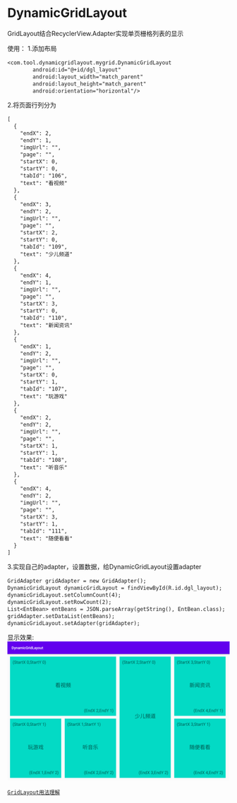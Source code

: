 # DynamicGridLayout
GridLayout结合RecyclerView.Adapter实现单页栅格列表的显示

使用：
1.添加布局
```
<com.tool.dynamicgridlayout.mygrid.DynamicGridLayout
        android:id="@+id/dgl_layout"
        android:layout_width="match_parent"
        android:layout_height="match_parent"
        android:orientation="horizontal"/>
```
2.将页面行列分为
```
[
  {
    "endX": 2,
    "endY": 1,
    "imgUrl": "",
    "page": "",
    "startX": 0,
    "startY": 0,
    "tabId": "106",
    "text": "看视频"
  },
  {
    "endX": 3,
    "endY": 2,
    "imgUrl": "",
    "page": "",
    "startX": 2,
    "startY": 0,
    "tabId": "109",
    "text": "少儿频道"
  },
  {
    "endX": 4,
    "endY": 1,
    "imgUrl": "",
    "page": "",
    "startX": 3,
    "startY": 0,
    "tabId": "110",
    "text": "新闻资讯"
  },
  {
    "endX": 1,
    "endY": 2,
    "imgUrl": "",
    "page": "",
    "startX": 0,
    "startY": 1,
    "tabId": "107",
    "text": "玩游戏"
  },
  {
    "endX": 2,
    "endY": 2,
    "imgUrl": "",
    "page": "",
    "startX": 1,
    "startY": 1,
    "tabId": "108",
    "text": "听音乐"
  },
  {
    "endX": 4,
    "endY": 2,
    "imgUrl": "",
    "page": "",
    "startX": 3,
    "startY": 1,
    "tabId": "111",
    "text": "随便看看"
  }
]
```
3.实现自己的adapter，设置数据，给DynamicGridLayout设置adapter
```
GridAdapter gridAdapter = new GridAdapter();
DynamicGridLayout dynamicGridLayout = findViewById(R.id.dgl_layout);
dynamicGridLayout.setColumnCount(4);
dynamicGridLayout.setRowCount(2);
List<EntBean> entBeans = JSON.parseArray(getString(), EntBean.class);
gridAdapter.setDataList(entBeans);
dynamicGridLayout.setAdapter(gridAdapter);
```

显示效果:
![显示效果](https://github.com/Darksiderlyd/DynamicGridLayout/blob/master/screencap/screen.png)

[`GridLayout用法理解`](https://blog.csdn.net/wangmx1993328/article/details/82770910)
